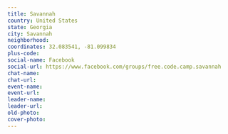 ```yaml
---
title: Savannah
country: United States
state: Georgia
city: Savannah
neighborhood: 
coordinates: 32.083541, -81.099834
plus-code:
social-name: Facebook
social-url: https://www.facebook.com/groups/free.code.camp.savannah
chat-name:
chat-url:
event-name:
event-url:
leader-name:
leader-url:
old-photo: 
cover-photo:
---
```

